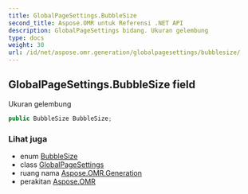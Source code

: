 ```yaml
---
title: GlobalPageSettings.BubbleSize
second_title: Aspose.OMR untuk Referensi .NET API
description: GlobalPageSettings bidang. Ukuran gelembung
type: docs
weight: 30
url: /id/net/aspose.omr.generation/globalpagesettings/bubblesize/
---
```

## GlobalPageSettings.BubbleSize field

Ukuran gelembung

```csharp
public BubbleSize BubbleSize;
```

### Lihat juga

* enum [BubbleSize](../../bubblesize/)
* class [GlobalPageSettings](../)
* ruang nama [Aspose.OMR.Generation](../../globalpagesettings/)
* perakitan [Aspose.OMR](../../../)


